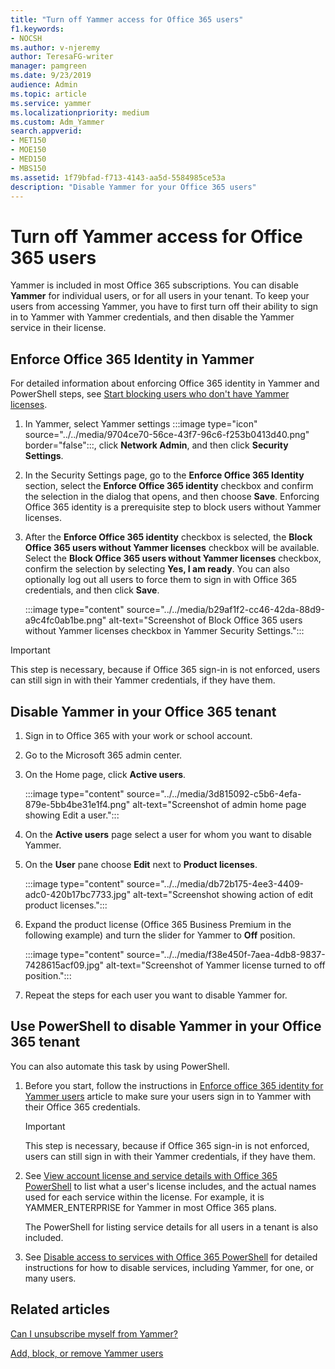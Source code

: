 ```yaml
---
title: "Turn off Yammer access for Office 365 users"
f1.keywords:
- NOCSH
ms.author: v-njeremy
author: TeresaFG-writer
manager: pamgreen
ms.date: 9/23/2019
audience: Admin
ms.topic: article
ms.service: yammer
ms.localizationpriority: medium
ms.custom: Adm_Yammer
search.appverid:
- MET150
- MOE150
- MED150
- MBS150
ms.assetid: 1f79bfad-f713-4143-aa5d-5584985ce53a
description: "Disable Yammer for your Office 365 users"
---
```


# Turn off Yammer access for Office 365 users

Yammer is included in most Office 365 subscriptions. You can disable **Yammer** for individual users, or for all users in your tenant. To keep your users from accessing Yammer, you have to first turn off their ability to sign in to Yammer with Yammer credentials, and then disable the Yammer service in their license. 
  
## Enforce Office 365 Identity in Yammer

For detailed information about enforcing Office 365 identity in Yammer and PowerShell steps, see [Start blocking users who don't have Yammer licenses](manage-licenses-in-office-365.md#StartBlocking).
  
1. In Yammer, select Yammer settings :::image type="icon" source="../../media/9704ce70-56ce-43f7-96c6-f253b0413d40.png" border="false":::, click **Network Admin**, and then click **Security Settings**.
    
2. In the Security Settings page, go to the **Enforce Office 365 Identity** section, select the **Enforce Office 365 identity** checkbox and confirm the selection in the dialog that opens, and then choose **Save**. Enforcing Office 365 identity is a prerequisite step to block users without Yammer licenses.
    
3. After the **Enforce Office 365 identity** checkbox is selected, the **Block Office 365 users without Yammer licenses** checkbox will be available. Select the **Block Office 365 users without Yammer licenses** checkbox, confirm the selection by selecting **Yes, I am ready**. You can also optionally log out all users to force them to sign in with Office 365 credentials, and then click **Save**.
    
    :::image type="content" source="../../media/b29af1f2-cc46-42da-88d9-a9c4fc0ab1be.png" alt-text="Screenshot of Block Office 365 users without Yammer licenses checkbox in Yammer Security Settings.":::
  
> [!IMPORTANT]
> This step is necessary, because if Office 365 sign-in is not enforced, users can still sign in with their Yammer credentials, if they have them. 
  
## Disable Yammer in your Office 365 tenant

1. Sign in to Office 365 with your work or school account. 
    
2. Go to the Microsoft 365 admin center.
    
3. On the Home page, click **Active users**.
    
    :::image type="content" source="../../media/3d815092-c5b6-4efa-879e-5bb4be31e1f4.png" alt-text="Screenshot of admin home page showing Edit a user.":::
  
4. On the **Active users** page select a user for whom you want to disable Yammer. 
    
5. On the **User** pane choose **Edit** next to **Product licenses**.
    
    
    :::image type="content" source="../../media/db72b175-4ee3-4409-adc0-420b17bc7733.jpg" alt-text="Screenshot showing action of edit product licenses.":::
  
6. Expand the product license (Office 365 Business Premium in the following example) and turn the slider for Yammer to **Off** position. 
    
    :::image type="content" source="../../media/f38e450f-7aea-4db8-9837-7428615acf09.jpg" alt-text="Screenshot of Yammer license turned to off position.":::
  
7. Repeat the steps for each user you want to disable Yammer for.
    
## Use PowerShell to disable Yammer in your Office 365 tenant

You can also automate this task by using PowerShell.
  
1. Before you start, follow the instructions in [Enforce office 365 identity for Yammer users](../configure-your-viva-engage-network/enforce-office-365-identity.md) article to make sure your users sign in to Yammer with their Office 365 credentials. 
    
    > [!IMPORTANT]
    > This step is necessary, because if Office 365 sign-in is not enforced, users can still sign in with their Yammer credentials, if they have them. 
  
2. See [View account license and service details with Office 365 PowerShell](/microsoft-365/enterprise/view-account-license-and-service-details-with-microsoft-365-powershell) to list what a user's license includes, and the actual names used for each service within the license. For example, it is YAMMER_ENTERPRISE for Yammer in most Office 365 plans. 
    
    The PowerShell for listing service details for all users in a tenant is also included.
    
3. See [Disable access to services with Office 365 PowerShell](/microsoft-365/enterprise/disable-access-to-services-with-microsoft-365-powershell) for detailed instructions for how to disable services, including Yammer, for one, or many users. 
    
## Related articles

[Can I unsubscribe myself from Yammer?](https://support.office.com/article/981ecaf7-8a7d-4312-a845-bd343e925073)

[Add, block, or remove Yammer users](add-block-or-remove-users.md)
